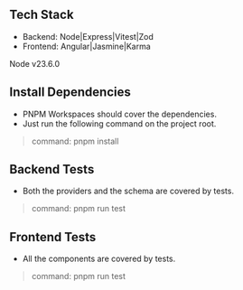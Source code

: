 ## Tech Stack

* Backend: Node|Express|Vitest|Zod
* Frontend: Angular|Jasmine|Karma

Node v23.6.0

## Install Dependencies

* PNPM Workspaces should cover the dependencies. 
* Just run the following command on the project root.

> command: pnpm install

## Backend Tests

* Both the providers and the schema are covered by tests.

> command: pnpm run test

## Frontend Tests

* All the components are covered by tests.

> command: pnpm run test
